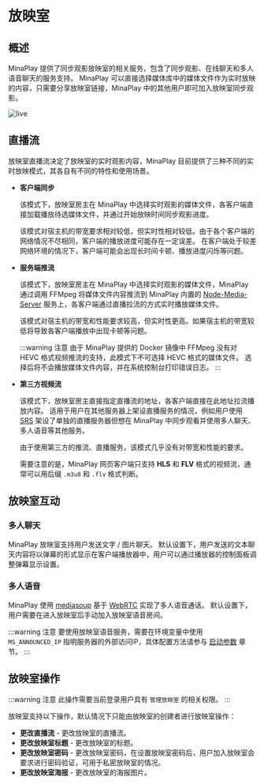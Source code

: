 <script setup>
import {useData, withBase} from 'vitepress';
const data = useData();
</script>

# 放映室

## 概述

MinaPlay 提供了同步观影放映室的相关服务，包含了同步观影、在线聊天和多人语音聊天的服务支持。
MinaPlay 可以直接选择媒体库中的媒体文件作为实时放映的内容，只需要分享放映室链接，MinaPlay 中的其他用户即可加入放映室同步观影。

<img :src="data.isDark.value ? withBase('/live-dark.png') : withBase('/live.png')" alt="live" data-zoomable>

## 直播流

放映室直播流决定了放映室的实时观影内容，MinaPlay 目前提供了三种不同的实时放映模式，其各自有不同的特性和使用场景。

- __客户端同步__

    该模式下，放映室房主在 MinaPlay 中选择实时观影的媒体文件，各客户端直接加载播放待选媒体文件，并通过开始放映时间同步观影进度。

    该模式对宿主机的带宽要求相对较低，但实时性相对较低。由于各个客户端的网络情况不尽相同，客户端的播放进度可能存在一定误差。
    在客户端处于较差网络环境的情况下，客户端可能会出现长时间卡顿、播放进度闪烁等问题。

- __服务端推流__

    该模式下，放映室房主在 MinaPlay 中选择实时观影的媒体文件，MinaPlay 通过调用 FFMpeg 将媒体文件内容推流到 MinaPlay 内置的 [Node-Media-Server](https://github.com/illuspas/Node-Media-Server) 服务上，各客户端通过直播拉流的方式实时播放媒体文件。

    该模式对宿主机的带宽和性能要求较高，但实时性更高。如果宿主机的带宽较低将导致各客户端播放中出现卡顿等问题。
    
    :::warning 注意
    由于 MinaPlay 提供的 Docker 镜像中 FFMpeg 没有对 HEVC 格式视频推流的支持，此模式下不可选择 HEVC 格式的媒体文件。
    选择后将不会播放媒体文件内容，并在系统控制台打印错误日志。
    :::

- __第三方视频流__

    该模式下，放映室房主直接指定直播流的地址，各客户端直接在此地址拉流播放内容。
    适用于用户在其他服务器上架设直播服务的情况，例如用户使用 [SRS](https://github.com/ossrs/srs) 架设了单独的直播服务器但想在 MinaPlay 中同步观看并使用多人聊天、多人语音等其他服务。

    由于使用第三方的推流、直播服务，该模式几乎没有对带宽和性能的要求。
    
    需要注意的是，MinaPlay 网页客户端只支持 __HLS__ 和 __FLV__ 格式的视频流，通常可以用后缀 `.m3u8` 和 `.flv` 格式判断。

## 放映室互动

### 多人聊天

MinaPlay 放映室支持用户发送文字 / 图片聊天。
默认设置下，用户发送的文本聊天内容将以弹幕的形式显示在客户端播放器中，用户可以通过播放器的控制面板调整弹幕显示设置。

### 多人语音

MinaPlay 使用 [mediasoup](https://mediasoup.org/) 基于 [WebRTC](https://developer.mozilla.org/zh-CN/docs/Web/API/WebRTC_API) 实现了多人语音通话。
默认设置下，用户需要在进入放映室后手动加入放映室语音房间。

:::warning 注意
要使用放映室语音服务，需要在环境变量中使用 `MS_ANNOUNCED_IP` 指明服务器的外部访问IP，具体配置方法请参与 [启动参数](/guide/env) 章节。
:::


## 放映室操作

:::warning 注意
此操作需要当前登录用户具有 `管理放映室` 的相关权限。
:::

放映室支持以下操作，默认情况下只能由放映室的创建者进行放映室操作：

- __更改直播流__ - 更改放映室的直播流。
- __更改放映室标题__ - 更改放映室的标题。
- __更改放映室密码__ - 更改放映室密码，在设置放映室密码后，用户加入放映室会要求进行密码验证，可用于私密放映室的情况。
- __更改放映室海报__ - 更改放映室的海报图片。
